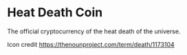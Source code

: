 # Heat Death Coin
The official cryptocurrency of the heat death of the universe.

Icon credit https://thenounproject.com/term/death/1173104
